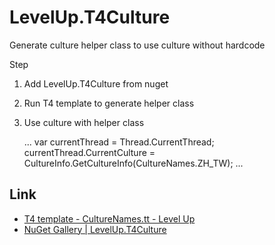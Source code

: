 # LevelUp.T4Culture
Generate culture helper class to use culture without hardcode  

Step  
1. Add LevelUp.T4Culture from nuget  
2. Run T4 template to generate helper class  
3. Use culture with helper class

    ...
    var currentThread = Thread.CurrentThread;
    currentThread.CurrentCulture = CultureInfo.GetCultureInfo(CultureNames.ZH_TW);
    ...

Link
----
* [T4 template - CultureNames.tt - Level Up](http://larrynung.github.io/2016/03/08/t4-template-culturenames-dot-tt/)
* [NuGet Gallery | LevelUp.T4Culture](https://www.nuget.org/packages/LevelUp.T4Culture/)
